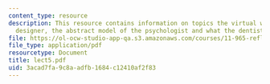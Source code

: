 ```yaml
---
content_type: resource
description: This resource contains information on topics the virtual world of the
  designer, the abstract model of the psychologist and what the dentist sees.
file: https://ol-ocw-studio-app-qa.s3.amazonaws.com/courses/11-965-reflective-practice-an-approach-for-expanding-your-learning-frontiers-january-iap-2007/3acad7fa9c8aadfb1684c12410af2f83_lect5.pdf
file_type: application/pdf
resourcetype: Document
title: lect5.pdf
uid: 3acad7fa-9c8a-adfb-1684-c12410af2f83
---
```

